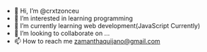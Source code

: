 - 👋 Hi, I’m @crxtzonceu
- 👀 I’m interested in learning programming
- 🌱 I’m currently learning web development(JavaScript Currently)
- 💞️ I’m looking to collaborate on ...
- 📫 How to reach me zamanthaquijano@gmail.com

<!---
crxtzonceu/crxtzonceu is a ✨ special ✨ repository because its `README.md` (this file) appears on your GitHub profile.
You can click the Preview link to take a look at your changes.
--->
